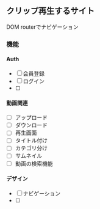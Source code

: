 ## クリップ再生するサイト

DOM   routerでナビゲーション

### 機能

#### Auth
- [ ] 会員登録
- [ ] ログイン
- [ ] 

#### 動画関連
- [ ] アップロード
- [ ] ダウンロード
- [ ] 再生画面　
- [ ] タイトル付け
- [ ] カテゴリ分け
- [ ] サムネイル
- [ ] 動画の検索機能

#### デザイン
- [ ] ナビゲーション
- [ ] 